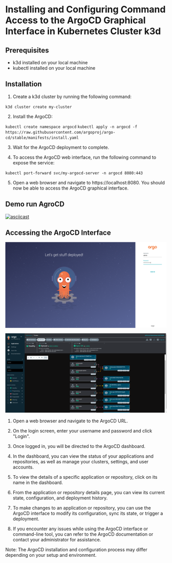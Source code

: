 # Installing and Configuring Command Access to the ArgoCD Graphical Interface in Kubernetes Cluster k3d

## Prerequisites

* k3d installed on your local machine
* kubectl installed on your local machine

## Installation

1. Create a k3d cluster by running the following command:

`k3d cluster create my-cluster`

2. Install the ArgoCD:

`kubectl create namespace argocd`
`kubectl apply -n argocd -f https://raw.githubusercontent.com/argoproj/argo-cd/stable/manifests/install.yaml`

3. Wait for the ArgoCD deployment to complete.

4. To access the ArgoCD web interface, run the following command to expose the service:

`kubectl port-forward svc/my-argocd-server -n argocd 8080:443`

5. Open a web browser and navigate to https://localhost:8080. You should now be able to access the ArgoCD graphical interface.

## Demo run AgroCD

[![asciicast](https://asciinema.org/a/584249.svg)](https://asciinema.org/a/584249)

## Accessing the ArgoCD Interface

![image info](argoCD-demo01.png)

![image info](argoCD-demo02.png)

1. Open a web browser and navigate to the ArgoCD URL.

1. On the login screen, enter your username and password and click "Login".

1. Once logged in, you will be directed to the ArgoCD dashboard.

1. In the dashboard, you can view the status of your applications and repositories, as well as manage your clusters, settings, and user accounts.

1. To view the details of a specific application or repository, click on its name in the dashboard.

1. From the application or repository details page, you can view its current state, configuration, and deployment history.

1. To make changes to an application or repository, you can use the ArgoCD interface to modify its configuration, sync its state, or trigger a deployment.

1. If you encounter any issues while using the ArgoCD interface or command-line tool, you can refer to the ArgoCD documentation or contact your administrator for assistance.

Note: The ArgoCD installation and configuration process may differ depending on your setup and environment.
